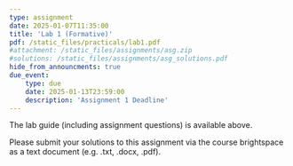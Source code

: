 ```yaml
---
type: assignment
date: 2025-01-07T11:35:00
title: 'Lab 1 (Formative)'
pdf: /static_files/practicals/lab1.pdf
#attachment: /static_files/assignments/asg.zip
#solutions: /static_files/assignments/asg_solutions.pdf
hide_from_announcments: true
due_event: 
    type: due
    date: 2025-01-13T23:59:00
    description: 'Assignment 1 Deadline'
---
```


The lab guide (including assignment questions) is available above.

Please submit your solutions to this assignment via the course brightspace as a text document (e.g. .txt, .docx, .pdf).
